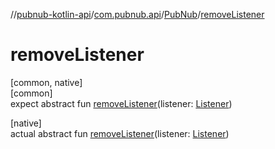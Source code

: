 //[pubnub-kotlin-api](../../../index.md)/[com.pubnub.api](../index.md)/[PubNub](index.md)/[removeListener](remove-listener.md)

# removeListener

[common, native]\
[common]\
expect abstract fun [removeListener](remove-listener.md)(listener: [Listener](../../com.pubnub.api.callbacks/-listener/index.md))

[native]\
actual abstract fun [removeListener](remove-listener.md)(listener: [Listener](../../com.pubnub.api.callbacks/-listener/index.md))
